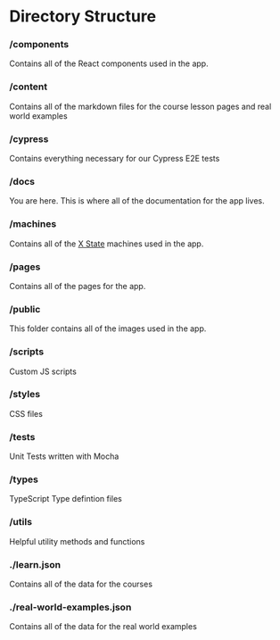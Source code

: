 # Directory Structure

### /components

Contains all of the React components used in the app.

### /content

Contains all of the markdown files for the course lesson pages and real world examples

### /cypress

Contains everything necessary for our Cypress E2E tests

### /docs

You are here. This is where all of the documentation for the app lives.

### /machines

Contains all of the [X State](https://xstate.js.org/docs/) machines used in the app.

### /pages

Contains all of the pages for the app.

### /public

This folder contains all of the images used in the app.

### /scripts

Custom JS scripts

### /styles

CSS files

### /tests

Unit Tests written with Mocha

### /types

TypeScript Type defintion files

### /utils

Helpful utility methods and functions

### ./learn.json

Contains all of the data for the courses

### ./real-world-examples.json

Contains all of the data for the real world examples
